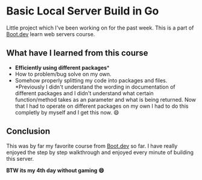 # Basic Local Server Build in Go
Little project which I've been working on for the past week. 
This is a part of [Boot.dev](https://boot.dev) learn web servers course.
## What have I learned from this course
- **Efficiently using different packages***  
- How to problem/bug solve on my own.
- Somehow properly splitting my code into packages and files. 
*Previously I didn't understand the wording in documentation of different packages and I didn't understand what certain function/method takes as an parameter and what is being returned. Now that I had to operate on different packages on my own I had to do this completly by myself and I get this now. :smile:

## Conclusion
This was by far my favorite course from [Boot.dev](https://boot.dev) so far. 
I have really enjoyed the step by step walkthrough and enjoyed every minute of building this server. 


**BTW its my 4th day without gaming :smile:**